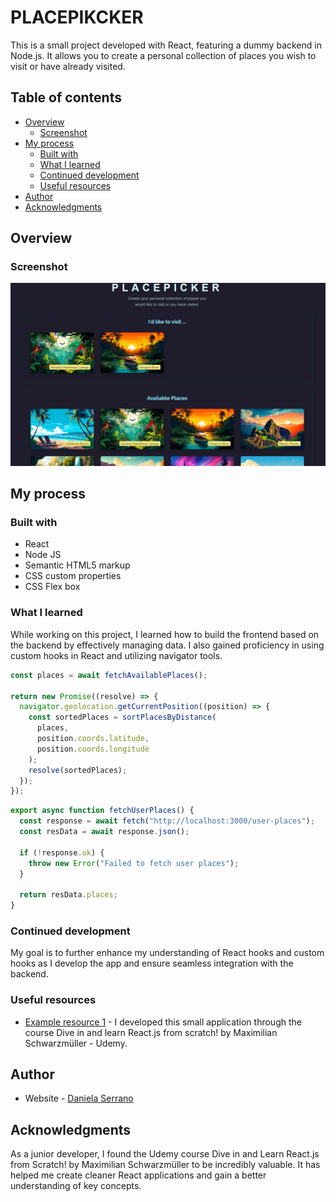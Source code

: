 # PLACEPIKCKER

This is a small project developed with React, featuring a dummy backend in Node.js. It allows you to create a personal collection of places you wish to visit or have already visited.

## Table of contents

- [Overview](#overview)
  - [Screenshot](#screenshot)
- [My process](#my-process)
  - [Built with](#built-with)
  - [What I learned](#what-i-learned)
  - [Continued development](#continued-development)
  - [Useful resources](#useful-resources)
- [Author](#author)
- [Acknowledgments](#acknowledgments)

## Overview

### Screenshot

![](./src/assets/app-screenshot.png)

## My process

### Built with

- React
- Node JS
- Semantic HTML5 markup
- CSS custom properties
- CSS Flex box

### What I learned

While working on this project, I learned how to build the frontend based on the backend by effectively managing data. I also gained proficiency in using custom hooks in React and utilizing navigator tools.

```js
const places = await fetchAvailablePlaces();

return new Promise((resolve) => {
  navigator.geolocation.getCurrentPosition((position) => {
    const sortedPlaces = sortPlacesByDistance(
      places,
      position.coords.latitude,
      position.coords.longitude
    );
    resolve(sortedPlaces);
  });
});
```

```js
export async function fetchUserPlaces() {
  const response = await fetch("http://localhost:3000/user-places");
  const resData = await response.json();

  if (!response.ok) {
    throw new Error("Failed to fetch user places");
  }

  return resData.places;
}
```

### Continued development

My goal is to further enhance my understanding of React hooks and custom hooks as I develop the app and ensure seamless integration with the backend.

### Useful resources

- [Example resource 1](https://www.udemy.com) - I developed this small application through the course Dive in and learn React.js from scratch! by Maximilian Schwarzmüller - Udemy.

## Author

- Website - [Daniela Serrano](https://github.com/danielaser)

## Acknowledgments

As a junior developer, I found the Udemy course Dive in and Learn React.js from Scratch! by Maximilian Schwarzmüller to be incredibly valuable. It has helped me create cleaner React applications and gain a better understanding of key concepts.
